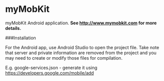 # myMobKit

myMobKit Android application. **See http://www.mymobkit.com for more details.**

###Installation

For the Android app, use Android Studio to open the project file. Take note that server and private information are removed from the project and you may need to create
or modify those files for compilation. 

E.g. google-services.json - generate it using https://developers.google.com/mobile/add

